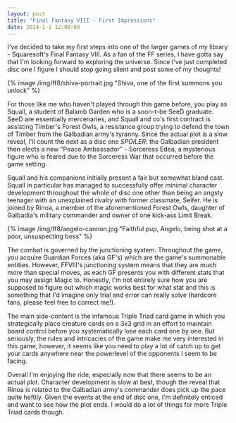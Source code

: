 ```yaml
---
layout: post
title: "Final Fantasy VIII - First Impressions"
date: 2014-1-1 12:00:00
---
```

I've decided to take my first steps into one of the larger games of my library - Squaresoft's Final Fantasy VIII. As a fan of the FF series, I have gotta say that I'm looking forward to exploring the universe. Since I've just completed disc one I figure I should stop going silent and post some of my thoughts!

{% image /img/ff8/shiva-portrait.jpg "Shiva, one of the first summons you unlock" %}

For those like me who haven't played through this game before, you play as Squall, a student of Balamb Garden who is a soon-t-be SeeD graduate. SeeD are essentially mercenaries, and Squall and co's first contract is assisting Timber's Forest Owls, a resistance group trying to defend the town of Timber from the Galbadian army's tyranny. Since the actual plot is a slow reveal, I'll count the next as a disc one *SPOILER*: <span class="spoiler">the Galbadian president then elects a new "Peace Ambassador" - Sorceress Edea, a mysterious figure who is feared due to the Sorceress War that occurred before the game setting</span>.

Squall and his companions initially present a fair but somewhat bland cast. Squall in particular has managed to successfully offer minimal character development throughout the whole of disc one other than being an angsty teenager with an unexplained rivalry with former classmate, Seifer. He is joined by Rinoa, a member of the aforementioned Forest Owls, daughter of Galbadia's military commander and owner of one kick-ass Limit Break.

{% image /img/ff8/angelo-cannon.jpg "Faithful pup, Angelo, being shot at a poor, unsuspecting boss" %}

The combat is governed by the junctioning system. Throughout the game, you acquire Guardian Forces (aka GF's) which are the game's summonable entities. However, FFVIII's junctioning system means that they are much more than special moves, as each GF presents you with different stats that you may assign Magic to. Honestly, I'm not entirely sure how you are supposed to figure out which magic works best for what stat and this is something that I'd imagine only trial and error can really solve (hardcore fans, please feel free to correct me!). 

The main side-content is the infamous Triple Triad card game in which you strategically place creature cards on a 3x3 grid in an effort to maintain board control before you systematically lose each card one by one. But seriously, the rules and intricacies of the game make me very interested in this game, however, it seems like you need to play a lot of catch up to get your cards anywhere near the powerlevel of the opponents I seem to be facing.

Overall I'm enjoying the ride, especially now that there seems to be an actual plot. Character development is slow at best, though the reveal that Rinoa is related to the Galbadian army's commander does pick up the pace quite heftily. Given the events at the end of disc one, I'm definitely enticed and want to see how the plot ends. I would do a lot of things for more Triple Triad cards though.